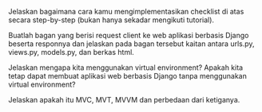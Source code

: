 Jelaskan bagaimana cara kamu mengimplementasikan checklist di atas secara step-by-step (bukan hanya sekadar mengikuti tutorial).


Buatlah bagan yang berisi request client ke web aplikasi berbasis Django beserta responnya dan jelaskan pada bagan tersebut kaitan antara urls.py, views.py, models.py, dan berkas html.


Jelaskan mengapa kita menggunakan virtual environment? Apakah kita tetap dapat membuat aplikasi web berbasis Django tanpa menggunakan virtual environment?


Jelaskan apakah itu MVC, MVT, MVVM dan perbedaan dari ketiganya.
